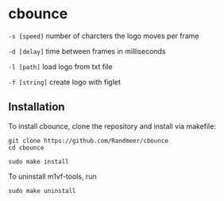 # cbounce

`-s [speed]` number of charcters the logo moves per frame

`-d [delay]` time between frames in milliseconds

`-l [path]` load logo from txt file

`-f [string]` create logo with figlet


## Installation

To install cbounce, clone the repository and install via makefile:
```
git clone https://github.com/Randmeer/cbounce
cd cbounce
```
```
sudo make install
```
To uninstall m1vf-tools, run
```
sudo make uninstall
```